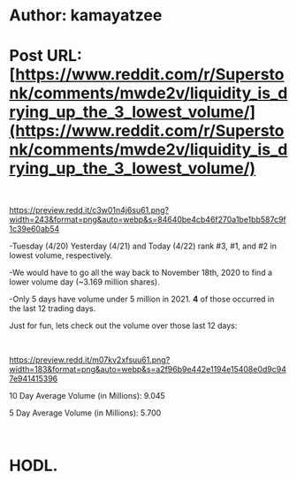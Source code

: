 # Author: kamayatzee
# Post URL: [https://www.reddit.com/r/Superstonk/comments/mwde2v/liquidity_is_drying_up_the_3_lowest_volume/](https://www.reddit.com/r/Superstonk/comments/mwde2v/liquidity_is_drying_up_the_3_lowest_volume/)


&#x200B;

https://preview.redd.it/c3w01n4j6su61.png?width=243&format=png&auto=webp&s=84640be4cb46f270a1be1bb587c9f1c39e60ab54

\-Tuesday (4/20) Yesterday (4/21) and Today (4/22) rank #3, #1, and #2 in lowest volume, respectively.

\-We would have to go all the way back to November 18th, 2020 to find a lower volume day (\~3.169 million shares).

\-Only 5 days have volume under 5 million in 2021. **4** of those occurred in the last 12 trading days.

Just for fun, lets check out the volume over those last 12 days:

&#x200B;

https://preview.redd.it/m07kv2xfsuu61.png?width=183&format=png&auto=webp&s=a2f96b9e442e1194e15408e0d9c947e941415396

10 Day Average Volume (in Millions): 9.045

5 Day Average Volume (in Millions): 5.700

&#x200B;

# HODL.